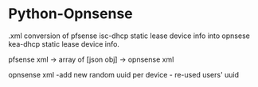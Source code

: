 # Python-Opnsense
.xml conversion of pfsense isc-dhcp static lease device info into opnsese kea-dhcp static lease device info.


pfsense xml -> array of [json obj] -> opnsense xml

  opnsense xml  -add new random uuid per device
                - re-used users' <subnet> uuid
